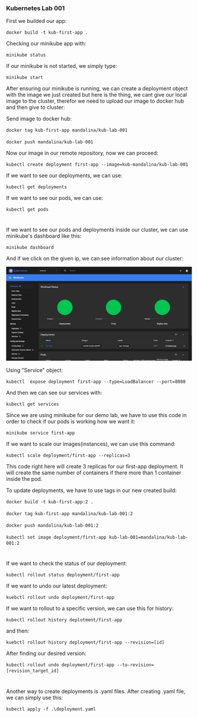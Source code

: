 ### Kubernetes Lab 001

First we builded our app: 

    docker build -t kub-first-app . 

Checking our minikube app with:

    minikube status

If our minikube is not started, we simply type:

    minikube start

After ensuring our minikube is running, we can create a deployment object with the image we just created but here is the thing, we cant give our local image to the cluster, therefor we need to upload our image to docker hub and then give to cluster:

Send image to docker hub:

    docker tag kub-first-app mandalina/kub-lab-001

    docker push mandalina/kub-lab-001

Now our image in our remote repository, now we can proceed:

    kubectl create deployment first-app --image=kub-mandalina/kub-lab-001

If we want to see our deployments, we can use:

    kubectl get deployments

If we want to see our pods, we can use:

    kubectl get pods


# 

If we want to see our pods and deployments inside our cluster, we can use minikube's dashboard like this:

    minikube dashboard

And if we click on the given ip, we can see information about our cluster:

![alt text](image.png)

Using "Service" object:

    kubectl  expose deployment first-app --type=LoadBalancer --port=8080

And then we can see our services with:

    kubectl get services

Since we are using minikube for our demo lab, we have to use this code in order to check if our pods is working how we want it:

    minikube service first-app

If we want to scale our images(instances), we can use this command:

    kubectl scale deployment/first-app --replicas=3

This code right here will create 3 replicas for our first-app deployment. It will create the same number of containers if there more than 1 container inside the pod.

To update deployments, we have to use tags in our new created build:

    docker build -t kub-first-app:2 .

    docker tag kub-first-app mandalina/kub-lab-001:2

    docker push mandalina/kub-lab-001:2

    kubectl set image deployment/first-app kub-lab-001=mandalina/kub-lab-001:2

# 

If we want to check the status of our deployment:

    kubectl rollout status deployment/first-app

If we want to undo our latest deployment:

    kuebctl rollout undo deployment/first-app 

If we want to rollout to a specific version, we can use this for history:

    kubectl rollout history deplotment/first-app 

and then:

    kuebctl rollout history deployment/first-app --revision=[id]

After finding our desired version:

    kubectl rollout undo deployment/first-app --to-revision=[revision_target_id]

#

Another way to create deployments is .yaml files. After creating .yaml file, we can simply use this:

    kubectl apply -f .\deployment.yaml